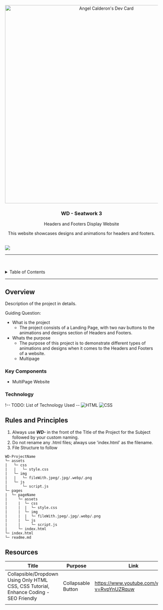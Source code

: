 <a name="readme-top">

<br/>

<br />
<div align="center">
  <a href="https://github.com/zyx-0314/">
  <!-- TODO: If you want to add logo or banner you can add it here -->
  <a href="https://app.daily.dev/ashiyel"><img src="https://api.daily.dev/devcards/v2/4oY6KBXmOnMAMIGrfsb8y.png?r=z6m&type=wide" width="652" alt="Angel Calderon's Dev Card"/></a>
  </a>
<!-- TODO: Change Title to the name of the title of your Project -->
  <h3 align="center">WD - Seatwork 3</h3>
  <p  align ="center"> Headers and Footers Display Website </p>
</div>
<!-- TODO: Make a short description -->
<div align="center">
This website showcases designs and animations for headers and footers. 
</div>

<br />

<!-- TODO: Change the zyx-0314 into your github username  -->
<!-- TODO: Change the WD-Template-Project into the same name of your folder -->
![](https://visit-counter.vercel.app/counter.png?page=Ashiyel/WD--Seatwork-3)

---

<br />
<br />

<!-- TODO: If you want to add more layers for your readme -->
<details>
  <summary>Table of Contents</summary>
  <ol>
    <li>
      <a href="#overview">Overview</a>
      <ol>
        <li>
          <a href="#key-components">Key Components</a>
        </li>
        <li>
          <a href="#technology">Technology</a>
        </li>
      </ol>
    </li>
    <li>
      <a href="#rules-and-principles">Rules and Principles</a>
    </li>
    <li>
      <a href="#resources">Resources</a>
    </li>
  </ol>
</details>

---

## Overview

<!-- TODO: To be changed -->
<!-- The following are just sample -->
Description of the project in details.

Guiding Question:
- What is the project
   - The project consists of a Landing Page, with two nav buttons to the animations and designs section of Headers and Footers. 
- Whats the purpose
   - The purpose of this project is to demonstrate different types of animations and designs when it comes to the Headers and Footers of a website.
   - Multipage

### Key Components
<!-- TODO: List of Key Components -->
<!-- The following are just sample -->
- MultiPage Website


### Technology
!-- TODO: List of Technology Used --
![HTML](https://img.shields.io/badge/HTML-E34F26?style=for-the-badge&logo=html5&logoColor=white)
![CSS](https://img.shields.io/badge/CSS-1572B6?style=for-the-badge&logo=css3&logoColor=white)

## Rules and Principles
1. Always use ***WD-*** in the front of the Title of the Project for the Subject followed by your custom naming.
2. Do not rename any .html files; always use 'index.html' as the filename.
3. File Structure to follow

```
WD-ProjectName
└─ assets
|   └─ css
|   |   └─ style.css
|   └─ img
|   |   └─ fileWith.jpeg/.jpg/.webp/.png
|   └─ js
|       └─ script.js
└─ pages
|  └─ pageName
|     └─ assets
|     |  └─ css
|     |  |  └─ style.css
|     |  └─ img
|     |  |  └─ fileWith.jpeg/.jpg/.webp/.png
|     |  └─ js
|     |     └─ script.js
|     └─ index.html
└─ index.html
└─ readme.md
```

## Resources
<!-- TODO: Add References -->
| Title | Purpose | Link |
|-|-|-|
| Collapsible/Dropdown Using Only HTML CSS, CSS Tutorial, Enhance Coding - SEO Friendly | Collapsable Button | https://www.youtube.com/watch?v=RvpYnUZRquw
| | | |
